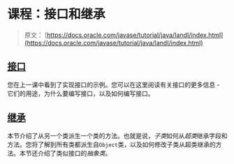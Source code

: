 # 课程：接口和继承

> 原文： [https://docs.oracle.com/javase/tutorial/java/IandI/index.html](https://docs.oracle.com/javase/tutorial/java/IandI/index.html)

## [接口](createinterface.html)

您在上一课中看到了实现接口的示例。您可以在这里阅读有关接口的更多信息 - 它们的用途，为什么要编写接口，以及如何编写接口。

## [继承](subclasses.html)

本节介绍了从另一个类派生一个类的方法。也就是说，*子类*如何从*超类*继承字段和方法。您将了解到所有类都派生自`Object`类，以及如何修改子类从超类继承的方法。本节还介绍了类似接口的*抽象类*。
